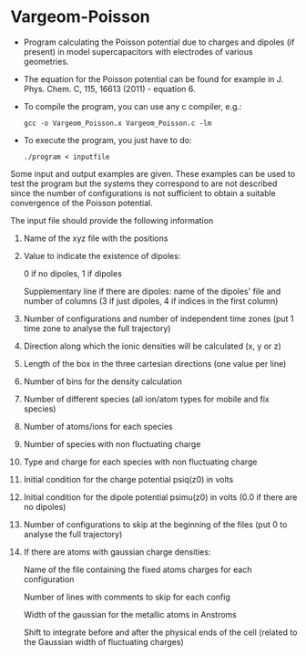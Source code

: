 # Vargeom-Poisson

* Program calculating the Poisson potential due to charges and dipoles (if present) in model supercapacitors with electrodes of various geometries.

* The equation for the Poisson potential can be found for example in J. Phys. Chem. C, 115, 16613 (2011) - equation 6.

* To compile the program, you can use any c compiler, e.g.:

      gcc -o Vargeom_Poisson.x Vargeom_Poisson.c -lm

* To execute the program, you just have to do:

      ./program < inputfile
      
Some input and output examples are given. These examples can be used to test the program but the systems they correspond to are not described since the number of configurations is not sufficient to obtain a suitable convergence of the Poisson potential.
      
The input file should provide the following information

1. Name of the xyz file with the positions

2. Value to indicate the existence of dipoles: 

      0 if no dipoles, 1 if dipoles

      Supplementary line if there are dipoles: name of the dipoles' file and number of columns (3 if just dipoles, 4 if indices in the first column)

3. Number of configurations and number of independent time zones (put 1 time zone to analyse the full trajectory)

4. Direction along which the ionic densities will be calculated (x, y or z)

5. Length of the box in the three cartesian directions (one value per line)

6. Number of bins for the density calculation

7. Number of different species (all ion/atom types for mobile and fix species)

8. Number of atoms/ions for each species

9. Number of species with non fluctuating charge

10. Type and charge for each species with non fluctuating charge

11. Initial condition for the charge potential psiq(z0) in volts

12. Initial condition for the dipole potential psimu(z0) in volts (0.0 if there are no dipoles)

13. Number of configurations to skip at the beginning of the files (put 0 to analyse the full trajectory)

14. If there are atoms with gaussian charge densities:

      Name of the file containing the fixed atoms charges for each configuration

      Number of lines with comments to skip for each config

      Width of the gaussian for the metallic atoms in Anstroms

      Shift to integrate before and after the physical ends of the cell (related to the Gaussian width of fluctuating charges)
